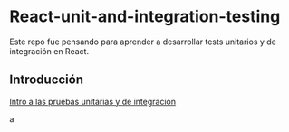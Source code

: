 # React-unit-and-integration-testing

Este repo fue pensando para aprender a desarrollar tests unitarios y de integración en React.

## Introducción 

[Intro a las pruebas unitarias y de integración](00-Intro/Intro.md)

a






 
 

